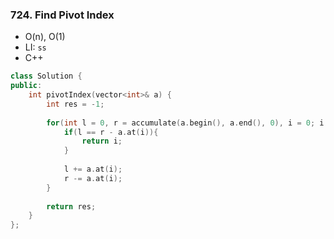 ### 724. Find Pivot Index
* O(n), O(1)
* LI: `ss`
* C++
```cpp
class Solution {
public:
    int pivotIndex(vector<int>& a) {
        int res = -1;
        
        for(int l = 0, r = accumulate(a.begin(), a.end(), 0), i = 0; i < a.size(); ++i){
            if(l == r - a.at(i)){
                return i;
            }
            
            l += a.at(i);
            r -= a.at(i);
        }        
        
        return res;
    }
};
```
